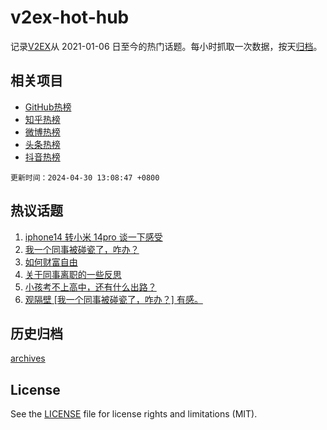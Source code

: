 # v2ex-hot-hub

 记录[V2EX](https://www.v2ex.com/)从 2021-01-06 日至今的热门话题。每小时抓取一次数据，按天[归档](archives)。
 
 ## 相关项目

- [GitHub热榜](https://github.com/lonnyzhang423/github-hot-hub)
- [知乎热榜](https://github.com/lonnyzhang423/zhihu-hot-hub)
- [微博热榜](https://github.com/lonnyzhang423/weibo-hot-hub)
- [头条热榜](https://github.com/lonnyzhang423/toutiao-hot-hub)
- [抖音热榜](https://github.com/lonnyzhang423/douyin-hot-hub)


 `更新时间：2024-04-30 13:08:47 +0800`

## 热议话题

1. [iphone14 转小米 14pro 谈一下感受](https://www.v2ex.com/t/1036731)
1. [我一个同事被碰瓷了，咋办？](https://www.v2ex.com/t/1036726)
1. [如何财富自由](https://www.v2ex.com/t/1036945)
1. [关于同事离职的一些反思](https://www.v2ex.com/t/1036936)
1. [小孩考不上高中，还有什么出路？](https://www.v2ex.com/t/1037000)
1. [观隔壁 [我一个同事被碰瓷了，咋办？] 有感。](https://www.v2ex.com/t/1036775)

## 历史归档

[archives](archives)

## License

See the [LICENSE](LICENSE) file for license rights and limitations (MIT).
